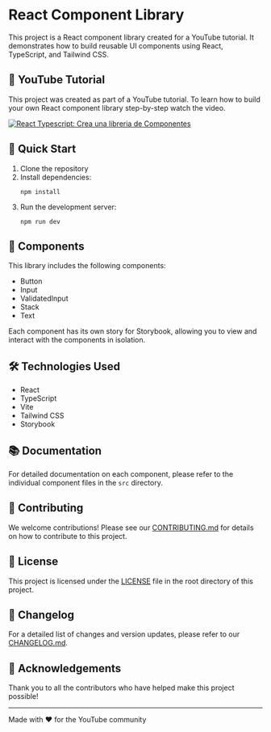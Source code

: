 # React Component Library

This project is a React component library created for a YouTube tutorial. It demonstrates how to build reusable UI components using React, TypeScript, and Tailwind CSS.

## 🎥 YouTube Tutorial

This project was created as part of a YouTube tutorial. To learn how to build your own React component library step-by-step watch the video.

[![React Typescript: Crea una libreria de Componentes](https://img.youtube.com/vi/9CU4jkxm-Ps/maxresdefault.jpg)](https://www.youtube.com/playlist?list=PLoOnCUvhzJYOk_s-NQOeWdzPaYmXZGzDj "React Typescript: Crea una libreria de Componentes")

## 🚀 Quick Start

1. Clone the repository
2. Install dependencies:
   ```
   npm install
   ```
3. Run the development server:
   ```
   npm run dev
   ```

## 🧱 Components

This library includes the following components:

- Button
- Input
- ValidatedInput
- Stack
- Text

Each component has its own story for Storybook, allowing you to view and interact with the components in isolation.

## 🛠️ Technologies Used

- React
- TypeScript
- Vite
- Tailwind CSS
- Storybook

## 📚 Documentation

For detailed documentation on each component, please refer to the individual component files in the `src` directory.

## 🤝 Contributing

We welcome contributions! Please see our [CONTRIBUTING.md](./CONTRIBUTING.md) for details on how to contribute to this project.

## 📜 License

This project is licensed under the [LICENSE](./LICENSE) file in the root directory of this project.

## 📝 Changelog

For a detailed list of changes and version updates, please refer to our [CHANGELOG.md](./CHANGELOG.md).

## 🙏 Acknowledgements

Thank you to all the contributors who have helped make this project possible!

---

Made with ❤️ for the YouTube community
